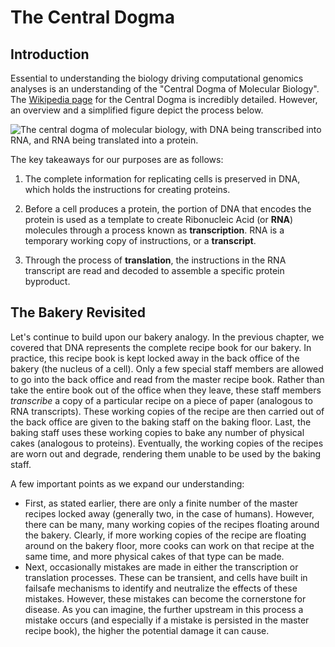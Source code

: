 # The Central Dogma 

## Introduction

Essential to understanding the biology driving computational genomics analyses is an
understanding of the "Central Dogma of Molecular Biology". The [Wikipedia
page](https://en.wikipedia.org/wiki/Central_dogma_of_molecular_biology) for the Central
Dogma is incredibly detailed. However, an overview and a simplified figure depict the
process below.

![The central dogma of molecular biology, with DNA being transcribed into RNA, and RNA being translated into a protein.](../images/1.2-Central-Dogma.jpg)

The key takeaways for our purposes are as follows:

1.  The complete information for replicating cells is preserved in DNA, which holds the
    instructions for creating proteins.

2.  Before a cell produces a protein, the portion of DNA that encodes the protein is
    used as a template to create Ribonucleic Acid (or **RNA**) molecules through a
    process known as **transcription**. RNA is a temporary working copy of instructions,
    or a **transcript**.

3.  Through the process of **translation**, the instructions in the RNA transcript are
    read and decoded to assemble a specific protein byproduct.

## The Bakery Revisited

Let's continue to build upon our bakery analogy. In the previous chapter, we covered
that DNA represents the complete recipe book for our bakery. In practice, this recipe
book is kept locked away in the back office of the bakery (the nucleus of a cell). Only
a few special staff members are allowed to go into the back office and read from the
master recipe book. Rather than take the entire book out of the office when they leave,
these staff members _transcribe_ a copy of a particular recipe on a piece of paper
(analogous to RNA transcripts). These working copies of the recipe are then carried
out of the back office are given to the baking staff on the baking floor. Last, the
baking staff uses these working copies to bake any number of physical cakes (analogous
to proteins). Eventually, the working copies of the recipes are worn out and degrade,
rendering them unable to be used by the baking staff. 

A few important points as we expand our understanding: 

- First, as stated earlier, there are only a finite number of the master recipes locked
  away (generally two, in the case of humans). However, there can be many, many working
  copies of the recipes floating around the bakery. Clearly, if more working copies of
  the recipe are floating around on the bakery floor, more cooks can work on that recipe
  at the same time, and more physical cakes of that type can be made. 
- Next, occasionally mistakes are made in either the transcription or translation
  processes. These can be transient, and cells have built in failsafe mechanisms to
  identify and neutralize the effects of these mistakes. However, these mistakes can
  become the cornerstone for disease. As you can imagine, the further upstream in this
  process a mistake occurs (and especially if a mistake is persisted in the master
  recipe book), the higher the potential damage it can cause.
